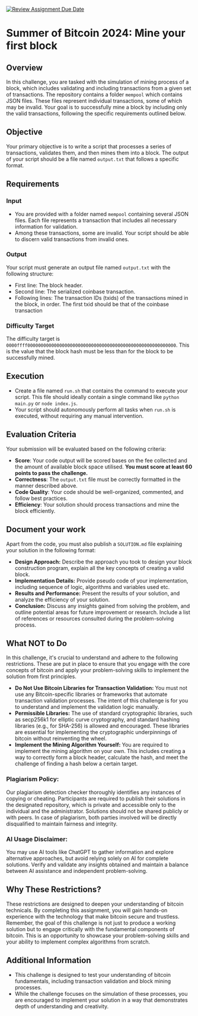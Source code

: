 [![Review Assignment Due Date](https://classroom.github.com/assets/deadline-readme-button-22041afd0340ce965d47ae6ef1cefeee28c7c493a6346c4f15d667ab976d596c.svg)](https://classroom.github.com/a/bWLxfecg)
# Summer of Bitcoin 2024: Mine your first block

## Overview
In this challenge, you are tasked with the simulation of mining process of a block, which includes validating and including transactions from a given set of transactions.
The repository contains a folder `mempool` which contains JSON files. 
These files represent individual transactions, some of which may be invalid. Your goal is to successfully mine a block by including only the valid transactions, following the specific requirements outlined below.

## Objective
Your primary objective is to write a script that processes a series of transactions, validates them, and then mines them into a block. The output of your script should be a file named `output.txt` that follows a specific format.

## Requirements
### Input
- You are provided with a folder named `mempool` containing several JSON files. Each file represents a transaction that includes all necessary information for validation.
- Among these transactions, some are invalid. Your script should be able to discern valid transactions from invalid ones.

### Output
Your script must generate an output file named `output.txt` with the following structure:
- First line: The block header.
- Second line: The serialized coinbase transaction.
- Following lines: The transaction IDs (txids) of the transactions mined in the block, in order. The first txid should be that of the coinbase transaction

### Difficulty Target
The difficulty target is `0000ffff00000000000000000000000000000000000000000000000000000000`. This is the value that the block hash must be less than for the block to be successfully mined.

## Execution
- Create a file named `run.sh` that contains the command to execute your script. This file should ideally contain a single command like `python main.py` or `node index.js`.
- Your script should autonomously perform all tasks when `run.sh` is executed, without requiring any manual intervention.

## Evaluation Criteria
Your submission will be evaluated based on the following criteria:

- **Score**: Your code output will be scored bases on the fee collected and the amount of available block space utilised. **You must score at least 60 points to pass the challenge.**
- **Correctness**: The `output.txt` file must be correctly formatted in the manner described above.
- **Code Quality**: Your code should be well-organized, commented, and follow best practices.
- **Efficiency**: Your solution should process transactions and mine the block efficiently.

## Document your work

Apart from the code, you must also publish a `SOLUTION.md` file explaining your solution in the following format:
- **Design Approach:** Describe the approach you took to design your block construction program, explain all the key concepts of creating a valid block.
- **Implementation Details:** Provide pseudo code of your implementation, including sequence of logic, algorithms and variables used etc.
- **Results and Performance:** Present the results of your solution, and analyze the efficiency of your solution.
- **Conclusion:** Discuss any insights gained from solving the problem, and outline potential areas for future improvement or research. Include a list of references or resources consulted during the problem-solving process.

## What NOT to Do

In this challenge, it's crucial to understand and adhere to the following restrictions. These are put in place to ensure that you engage with the core concepts of bitcoin and apply your problem-solving skills to implement the solution from first principles.

- **Do Not Use Bitcoin Libraries for Transaction Validation:** You must not use any Bitcoin-specific libraries or frameworks that automate transaction validation processes. The intent of this challenge is for you to understand and implement the validation logic manually.
- **Permissible Libraries:** The use of standard cryptographic libraries, such as secp256k1 for elliptic curve cryptography, and standard hashing libraries (e.g., for SHA-256) is allowed and encouraged. These libraries are essential for implementing the cryptographic underpinnings of bitcoin without reinventing the wheel.
 - **Implement the Mining Algorithm Yourself:** You are required to implement the mining algorithm on your own. This includes creating a way to correctly form a block header, calculate the hash, and meet the challenge of finding a hash below a certain target.

### Plagiarism Policy:
Our plagiarism detection checker thoroughly identifies any instances of copying or cheating. Participants are required to publish their solutions in the designated repository, which is private and accessible only to the individual and the administrator. Solutions should not be shared publicly or with peers. In case of plagiarism, both parties involved will be directly disqualified to maintain fairness and integrity.

### AI Usage Disclaimer:
You may use AI tools like ChatGPT to gather information and explore alternative approaches, but avoid relying solely on AI for complete solutions. Verify and validate any insights obtained and maintain a balance between AI assistance and independent problem-solving.

## Why These Restrictions?
These restrictions are designed to deepen your understanding of bitcoin technicals.
By completing this assignment, you will gain hands-on experience with the technology that make bitcoin secure and trustless.
Remember, the goal of this challenge is not just to produce a working solution but to engage critically with the fundamental components of bitcoin. This is an opportunity to showcase your problem-solving skills and your ability to implement complex algorithms from scratch.

## Additional Information
- This challenge is designed to test your understanding of bitcoin fundamentals, including transaction validation and block mining processes.
- While the challenge focuses on the simulation of these processes, you are encouraged to implement your solution in a way that demonstrates depth of understanding and creativity.
